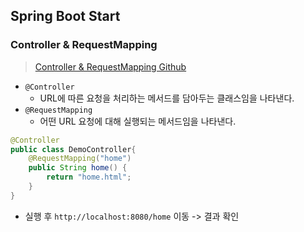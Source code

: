 ## Spring Boot Start
### Controller & RequestMapping
> [Controller & RequestMapping Github](https://github.com/Jang2723/techit-mvc/blob/main/src/main/java/com/example/demo/DemoController.java)
- `@Controller`
  - URL에 따른 요청을 처리하는 메서드를 담아두는 클래스임을 나타낸다.
- `@RequestMapping`
  - 어떤 URL 요청에 대해 실행되는 메서드임을 나타낸다.

```java
@Controller
public class DemoController{
    @RequestMapping("home")
    public String home() {
        return "home.html";
    }
}
```
- 실행 후 `http://localhost:8080/home` 이동 -> 결과 확인